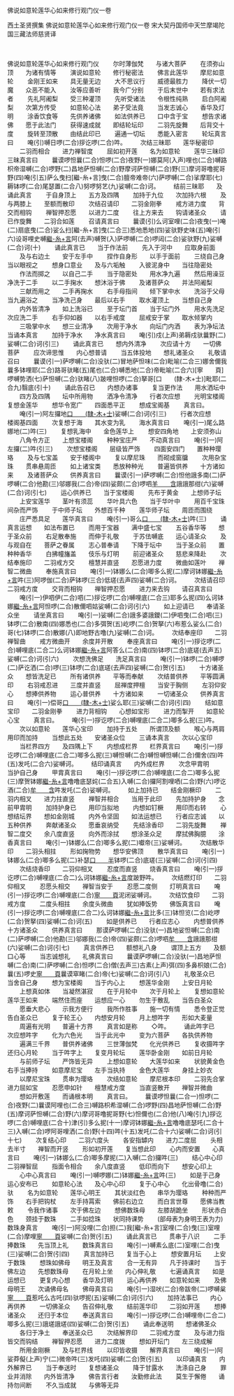 佛说如意轮莲华心如来修行观门仪一卷


西土圣贤撰集
佛说如意轮莲华心如来修行观门仪一卷
宋大契丹国师中天竺摩竭陀国三藏法师慈贤译


　　

佛说如意轮莲华心如来修行观门仪
　　尔时薄伽梵　　与诸大菩萨
　　在须弥山顶　　为诸有情等
　　演说如意轮　　修行秘密法
　　佛言此莲华　　摩尼如意轮
　　金刚王如来　　具无量无边
　　大不思议行　　威德最胜力
　　降伏一切魔　　众恶不能入
　　汝等应善听　　我今广分别
　　于后末世中　　若有求法者
　　先礼阿阇梨　　受三种灌顶
　　先听受诸法　　令根性纯熟
　　启白阿阇梨　　次第方传受
　　如意轮心法　　弟子受法竟
　　当发志诚心　　香华及灯明
　　涂香饮食等　　先供养诸佛
　　如法供养已　　口中含于宝
　　想告求诸佛　　愿于此法门
　　获得速成就　　即结轮坛印
　　二羽先旋舞　　后背交十度
　　旋转至顶散　　由结此印已
　　遍通一切坛　　悉能入密言
　　轮坛真言曰
　　唵(引)嚩日啰(二合)拶讫啰(二合)吽。
　　次结三昧耶　　莲华秘密印
　　二羽而相合　　进力禅智度
　　屈如初开莲　　名为如意轮
　　莲华三昧印　　三昧真言曰
　　曩谟啰怛曩(二合)怛啰(二合)夜野(一)娜莫阿(入声)哩也(二合)嚩路枳帝湿嚩(二合)啰野(二)昌地萨怛嚩(二合)野摩诃萨怛嚩(二合)野(三)摩诃哥噜抳哥野(四)唵(引五)萨么曳扫[繼-糸+言]曳(二合)膻帝难帝(六)萨啰嚩(二合)挲摩耶(七)耨钵啰(二合)尾瑟置(二合八)努啰努艺(九)娑嚩(二合)诃。
　　结前三昧耶　　及诵此真言
　　于自身顶上　　五方及四隅
　　加持于九位　　次加持六根
　　及与两膝上　　至额而散印
　　次结召请印　　二羽金刚拳
　　戒方进力度　　背交而相钩
　　禅智押忍愿　　以进力二度
　　往上方来去　　钩请诸圣众
　　请已作旋舞　　二羽合如莲
　　召请真言曰
　　曩谟(引)么诃室哩(二合)夜曳(一)唵(二)扇底曳(二合)娑么扫[繼-糸+言]曳(二合三)悉地悉地(四)娑驮野史味(五)唵(引六)设哥哩史嚩[繼-糸+言](七)阿(去声)嚩贺(入)萨啰嚩(二合)啰闼(二合)娑驮野(九)娑嚩(二合)诃(十)
　　诵此真言已　　当于作法前
　　先入于河中　　应取身前面
　　及与右边土　　安于左手中
　　捏作自身形　　以手于面前
　　三绕自己身　　当以眼视之
　　想身口意业　　及与六垢触
　　入彼泥身中　　当往隐密处
　　作法而掷之　　以自己二手
　　当于隐密处　　用水净九遍
　　然后用澡豆　　净洗于二手
　　以二手掬水　　想沐浴于佛
　　及诸菩萨众　　并法阿阇梨
　　三献而用之　　二手再掬水
　　右手母指间　　倾下掌中水
　　洗浴于父母　　当九遍浴之
　　当净洗己身　　最后以右手
　　取水灌顶上　　当想自己身
　　内外皆清净　　如上洗浴已
　　至于坛门首　　当于坛门外
　　用水先洗足　　次应洗二手
　　右手仰如器　　以右手戒度
　　屈戒安于掌　　取水倾掌内
　　三吸掌中水　　想三业清净
　　次用于净水　　向坛门内洒
　　表为净坛法　　当诵本真言
　　加持于净水　　净水真言曰
　　唵(引)戍(上声)弟耨戍驮曩野(二)娑嚩(二合)诃(引三)
　　诵此真言已　　想内外清净
　　次应请十方　　一切佛菩萨
　　应次谛思惟　　内心想普请
　　当五体投地　　想礼诸圣众
　　礼敬请召曰
　　曩谟(引一)萨啰嚩(二合)没驮(二)冒地萨怛味(二合)毗喻(二合三)娜舍儞我曩多钵哩耶(二合)路哥驮睹(五)尾也(二合)嚩悉地(二合)帝毗喻(二合六)[寧　　頁]啰嚩势洒(七)萨怛嚩(二合)驮睹(八)跛哩怛啰(二合)拏哥[口　　(隸-木+士)]毗耶(二合九)翳底(引十)
　　诵此告召已　　内想办诸事
　　复当更作法　　用水洒坛中
　　四方及四隅　　坛中所用物
　　洒净令清净　　行者次应想
　　光明宝楼阁　　复想金莲华
　　想华令宽广　　四面悉平正
　　想成宝阁基
　　真言曰。
　　唵(引一)阿左攞地[口　　(隸-木+士)](二)娑嚩(二合)诃(引三)
　　行者次应想　　楼阁基四面
　　次复想于海　　其水变为乳
　　海水真言曰
　　唵(引一)尾么路娜地(二)吽(三)
　　复想乳海中　　金色莲华上
　　想安四角地　　上安须弥山
　　八角令方正　　上想宝楼阁
　　种种宝庄严　　不动真言曰
　　唵(引一)阿左攞(二)吽(引三)
　　次想宝楼阁　　层级皆严饰
　　四面安四门　　置种种璎珞
　　及与七宝盖　　安于楼阁中
　　复以摩尼珠　　而砌成窗牖
　　次用杂宝珠　　贯串悬周匝
　　如上诸宝类　　悉放种种光
　　普遍皆供养　　十方诸如来
　　及诸菩萨众　　供养真言曰
　　曩谟(引一)萨啰嚩(二合)怛他誐多南(二)萨啰嚩(二合)他勘(三)邬娜我(二合)帝(四)娑颇(二合)啰呬[羊　　含](五)誐誐那绀(六)娑嚩(二合)诃(引七)
　　运心供养已　　当于宝楼阁
　　先布于黄金　　上想师子坛
　　上安宝莲华　　茎叶有须蕊
　　华叶具六色　　当于华叶中
　　用百千宝珠　　间杂而严饰
　　于中师子坛　　外想百千种
　　莲华师子坛　　周匝而围绕
　　庄严悉具足　　莲华真言曰
　　唵(引一)哥么[口　　(隸-木+士)](二)吽(三)
　　诵真言运想　　如法布置已
　　而用于宝器　　满中盛七宝
　　五谷香华等　　想于圣众前
　　右足散奉施　　而伸于礼敬
　　于苏佉嚩底　　运心请圣众
　　及与观自在　　菩萨之眷属
　　志心普奉请　　下降于坛中
　　当于圣众前　　置种种香华
　　白拂幢旛盖　　伎乐与灯明
　　前迎诸圣众　　慈悲来降赴
　　次结奉施印　　二羽戒方交
　　檀慧并直竖　　忍愿进力度
　　微曲如莲叶　　禅智二微曲
　　奉施真言曰
　　唵(引一)钵娜么(二合)唧多么抳(二)摩诃钵娜[繼-糸+言](二合)吽(三)阿啰伽(二合)萨钵啰(三合)低瑳(去声四)娑嚩(二合)诃。
　　次结请召印　　二羽戒方度
　　交背而相钩　　禅智押忍愿
　　进力来去钩　　请召真言曰
　　唵(引一)伊呬伊(二合)呬(二)拶讫啰(二合)嚩哩底(二合三)耶多么抳(四)么诃钵娜[繼-糸+言](二合五)阿怛啰(二合)散儞呬姑娑嚩(二合)诃(引六)
　　如上迎请已　　奉请圣众坐
　　请坐真言曰
　　唵(引一)娑嚩(二合)誐多婆誐鑁(二)伊呬曳(二合)呬(三)钵啰(二合)散南(四)娜悉也(二合)多弭贺(五)屹啰(二合)贺拏(六)布惹么娑么(二合)哥(七)钵啰(二合)散娜(八)即地野古噜(九)娑嚩(二合)诃。
　　次结奉座印　　二羽禅智曲
　　戒方微曲开　　余度并开散
　　奉座真言曰
　　唵(引一)拶讫啰(二合)嚩哩底(二合二)么诃钵娜[繼-糸+言](二合三)阿答么(二合)南(四)钵啰(二合)底瑳(去声五)娑嚩(二合)诃(引六)
　　次想洗佛足　　洗足真言曰
　　唵(引一)钵啰(二合)嚩啰(二)萨讫洒(二合)啰(三)钵啰(二合)底瑳(去声四)娑嚩(二合)贺(引五)
　　十方诸圣众　　想皆洗足已
　　所有诸供养　　平等而奉献
　　次结普供养　　平等圆满印
　　右羽戒忍进　　三度并直竖
　　屈禅度押檀　　当安于胸侧
　　左羽仰安心　　想捧供养物
　　运心普供养　　十方诸如来
　　一切诸圣众　　供养真言曰
　　唵(引一)偿哥[口　　(隸-木+士)](二)娑么耶(三)娑嚩(二合)诃(引四)
　　结如意宝印　　二羽金刚拳
　　进力背相钩　　心想如宝形
　　进力而掣开　　如意轮心宝
　　真言曰。
　　唵(引一)拶讫啰(二合)嚩哩底(二合二)唧多么抳(三)吽。
　　次以如意轮　　莲华心宝印
　　加持于五处　　所谓顶及额
　　喉心与两肩　　用印而加持
　　当想此五处　　安诸圣众位
　　三诵本真言　　次以心宝印
　　当栏界四方　　及四隅上下
　　内想成栏界　　栏界真言曰
　　唵(引一)拶讫啰(二合)嚩哩底(二合二)唧多么抳(三)嚩怛嚩(二合)嚩怛嚩怛嚩(二合)儞舍(四)吽(五)发吒(二合六)娑嚩诃。
　　结印诵真言　　内外成栏界
　　次念甲胄明　　当护自己身
　　甲胄真言曰
　　唵(引一)拶讫啰(二合)嚩哩底(二合二)唧多么抳(三)摩贺钵娜[繼-糸+言](二合四)噜噜底瑟姹(二合五)入嚩(二合)攞阿割哩哂(二合)野(六)啰讫酒(二合)[牟　　含](七)吽发吒(二合)娑嚩诃。
　　如上加持已　　结金刚橛印
　　二羽内相叉　　进力拄直竖
　　禅智并相合　　当用于此印
　　先加持护身　　念前甲胄明
　　加持护身已　　用印当拟地
　　内想如钉橛　　用印而右转
　　心想结坛界　　想如金刚城
　　内外令坚固　　如法运想已
　　行者应志诚　　以五种供养
　　奔献诸圣众　　愿垂哀纳受
　　先结涂香印　　二羽先旋舞
　　禅智二度交　　余八度直竖
　　向外而涂拭　　想涂圣众足
　　摩拭佛胸臆　　涂香真言曰
　　唵(引一)钵娜么(二合)唧多么抳(二)囐帝(三)娑嚩诃。
　　次结散华印　　二羽头相拄
　　形如掬物势　　想华安佛顶
　　散华真言曰
　　唵(引一)钵娜么(二合)唧多么抳(二)补瑟[口　　半](二合)钵啰(二合)底瑳(三)娑嚩(二合)诃(引四)
　　次结烧香印　　二羽仰相叉
　　忍度而直竖　　烧香真言曰
　　唵(引一)拶讫啰(二合)嚩哩底(二合二)么诃钵娜[繼-糸+言](二合引)度跛野吽。
　　次结燃灯印　　二羽仰相叉
　　忍愿头相交　　禅智当安于
　　忍愿二度侧　　灯明真言曰
　　唵(引一)拶讫啰(二合)嚩哩底(二合)[寧　　頁](二)泥闭娑嚩诃。
　　次结饮食印　　二羽戒方度
　　二度头相拄　　余度头微曲
　　犹如捧饭势　　佛饭真言曰
　　唵(引一)拶讫啰(二合)嚩哩底(二合二)么诃钵娜[繼-糸+言](二合)比多(三)钵怛览(二合)屹啰(二合)贺拏(四)娑嚩(二合)诃(五)
　　如是供养已　　行者应志心
　　内想普供养　　十方诸圣众
　　供养真言曰
　　那谟萨啰嚩(二合)没驮(一)昌地娑怛嚩(二合)南(二)萨啰嚩(二合)他勘(三)邬娜我(二合)帝(四)娑颇(二合)啰呬[牟　　含](五)誐誐那绀(六)娑嚩(二合)诃(引七)
　　真言供养已　　额想礼八身
　　谓顶上五方　　及额口心等
　　当志诚想礼　　礼佛真言曰
　　曩谟萨啰嚩(二合)没驮(一)昌地萨怛嚩(二合)南(二)萨啰嚩(二合)怛啰(二合)僧(去声三)古素(上声)弭(四)多鼻枳娘(二合)曩(五)啰史[寧　　頁](六)曩谟窣睹(二合)帝(七)娑嚩(二合)诃(引八)
　　礼敬圣众已　　当舍自己身
　　想为宝楼阁　　当于内心上
　　想莲华金刚　　上安日月轮
　　上想真如体　　当凝然湛寂
　　在于月轮中　　次于月轮上
　　复想如意轮　　莲华王如来
　　端然住而座　　运想应一心
　　勿生于散乱　　当告白圣众
　　愿垂大悲心　　示我方便行
　　我所作胜事　　施一切有情
　　悉令登正觉　　告白圣众已
　　复于轮王心　　内想安月轮
　　月上想吽字　　形如大麦量
　　周遍有光明　　普遍十方界
　　真言如是称
　　◇吽。
　　诵此吽字已　　次应想吽字
　　化为六色光　　当于此光中
　　变为六菩萨　　各执供养物
　　遍满三千界　　普供养诸佛
　　三世薄伽梵　　化光供养已
　　复收摄吽字　　还归心月轮
　　当于吽字上　　复变月轮坛
　　莲华卧金刚　　如前日月轮
　　与前师子坛　　严饰皆无异
　　上想如意轮　　大莲华如来
　　状貌黄金色　　右手当捧持
　　如意摩尼宝　　左手当执持
　　金色大莲华　　身挂上妙衣
　　以摩尼宝珠　　贯串为璎珞
　　次结如意轮　　摩尼根本印
　　二羽先合掌　　进力屈如宝
　　忍愿申如针　　檀慧戒方度
　　当直竖散开　　禅智并微曲
　　想如开敷莲　　而诵根本明
　　真言曰。
　　曩谟啰怛曩(二合一)怛啰(二合)夜野(二)曩谟阿哩也(二合三)嚩路枳希湿嚩(二合)啰野(四)昌地萨怛嚩(二合)野(五)摩诃萨怛嚩(二合)野(六)摩诃哥噜抳哥野(七)怛儞也(二合)他(八)唵(引九)拶讫啰(二合)嚩哩底(二合十)津(引)多么抳(十一)摩诃钵娜[繼-糸+言](二合十二)噜噜底瑟吒(二合十三)入嚩(二合)啰阿哥哩洒(二合)野(十四)吽(十五)发吒(二合十六)娑嚩(二合)诃(引十七)
　　次复结心印　　二羽六度头
　　各安指罅内　　进力二度屈
　　头相去半寸　　禅智而开竖
　　形如初开莲　　复当想此印
　　心内而安置　　心真言曰
　　唵(引一)钵娜么(二合)唧多摩抳(二)入嚩(二合)攞吽(三)
　　结心中心印　　二羽禅智屈
　　指面令相合　　余八度直竖
　　低印而向下　　想安心印上
　　心中心真言曰
　　唵(引一)嚩啰娜(二)钵娜[繼-糸+言](二合)吽(三)
　　如是于己身　　运心安布已
　　如意轮心法　　及心中心印
　　复于心中心　　化出骨噜(二合)驮
　　名为如意轮　　莲华心明王
　　其状淡红色　　串华为璎珞
　　种种而严饰　　右手把钩杖
　　左手持罥索　　佛前右边立
　　而白言世尊　　愿佛当教敕
　　令我作诸事　　次于佛左边
　　想佛数珠母　　左膝胡跪坐
　　形状赤白色　　颈挂于数珠
　　二手如捻珠　　状同持课势
　　(部母表为身明王表为力)　　数珠身真言
　　唵(引一)阿没哩(二合)担(二)我[繼-糸+言]室哩(二合)曳(三)室哩(二合)摩哩[寧　　頁](四)娑嚩(二合)贺(引五)
　　诵此真言已　　贯串于八识
　　二手捧数珠　　先当顶上礼
　　数珠真言曰
　　唵(引一)嚩素么底(二)室哩(二合)曳(三)娑嚩(二合)贺(引四)
　　真言加持已　　复当于心上
　　想安置月坛　　上安于数珠
　　想珠如佛母　　明王及真言
　　合一无有异　　凡于持课时
　　当于佛左边　　先想数珠母
　　在月轮上坐　　内心伸礼敬
　　七遍诵真言　　如是运想已
　　更复内心想　　香华及灯明
　　运心再供养　　如意轮如来
　　及佛母明王　　次诵佛母名
　　佛母真言曰
　　唵(引一)湿吠(二合)帝跋帝(二)啰嚩枲[寧　　頁](三)惹吒么古吒(四)驮啰抳(五)娑嚩(二合)诃(引六)
　　加持法事已　　内心再供养
　　一切佛圣众　　告召伸礼敬
　　结前莲华印　　二羽如开莲
　　想捧诸圣众　　还归于本位
　　奉送真言曰
　　唵(引一)拶讫啰(二合)嚩哩帝(二合二)唧多么抳(三)誐瑳誐瑳(四)娑嚩(二合)贺(引五)
　　诵此奉送明　　想诸佛圣众
　　各归于净土　　奉送圣众已
　　次结解界印　　二羽戒方度
　　及与进力指　　皆交而钩结
　　禅智押忍愿　　进力二度拨
　　想如开坛门　　左三绕成解
　　所用金刚橛　　及与栏界线
　　以印皆收摄　　解界真言曰
　　唵(引一)阿娑莽儗(上声)宁(二)微帝吽(三)发吒(四)娑嚩(二合)贺(引五)
　　以印诵真言　　内外解界已
　　当于奉送时　　复想诸圣众
　　降于甘露水　　洗涤自己身
　　罪业并消除　　内外皆清净
　　佛告言行者　　汝勤修此法
　　莫生于懈倦　　诵持勿间断
　　不久当成就　　与佛等无异


